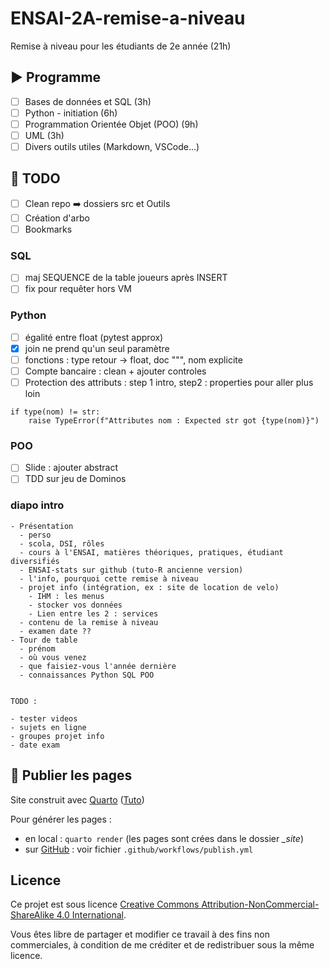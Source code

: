 # ENSAI-2A-remise-a-niveau

Remise à niveau pour les étudiants de 2e année (21h)

## :arrow_forward: Programme

- [ ] Bases de données et SQL (3h)
- [ ] Python - initiation (6h)
- [ ] Programmation Orientée Objet (POO) (9h)
- [ ] UML (3h)
- [ ] Divers outils utiles (Markdown, VSCode...)

## :construction: TODO

- [ ] Clean repo :arrow_right: dossiers src et Outils
- [ ] Création d'arbo
- [ ] Bookmarks

### SQL

- [ ] maj SEQUENCE de la table joueurs après INSERT
- [ ] fix pour requêter hors VM

### Python

- [ ] égalité entre float (pytest approx)
- [x] join ne prend qu'un seul paramètre
- [ ] fonctions : type retour -> float, doc """, nom explicite
- [ ] Compte bancaire : clean + ajouter controles
- [ ] Protection des attributs : step 1 intro, step2 : properties pour aller plus loin

```
if type(nom) != str:
    raise TypeError(f"Attributes nom : Expected str got {type(nom)}")
```

### POO

- [ ] Slide : ajouter abstract
- [ ] TDD sur jeu de Dominos

### diapo intro

```
- Présentation
  - perso
  - scola, DSI, rôles
  - cours à l'ENSAI, matières théoriques, pratiques, étudiant diversifiés
  - ENSAI-stats sur github (tuto-R ancienne version)
  - l'info, pourquoi cette remise à niveau
  - projet info (intégration, ex : site de location de velo)
    - IHM : les menus
	- stocker vos données
	- Lien entre les 2 : services
  - contenu de la remise à niveau
  - examen date ??
- Tour de table 
  - prénom
  - où vous venez
  - que faisiez-vous l'année dernière
  - connaissances Python SQL POO
  
  
TODO :

- tester videos
- sujets en ligne
- groupes projet info
- date exam
```

## :rocket: Publier les pages

Site construit avec [Quarto](https://quarto.org/) ([Tuto](https://ludo2ne.github.io/Quarto-tuto/))

Pour générer les pages :

- en local : `quarto render` (les pages sont crées dans le dossier *_site*)
- sur [GitHub](https://ludo2ne.github.io/ENSAI-2A-remise-a-niveau/) : voir fichier `.github/workflows/publish.yml`

## Licence

Ce projet est sous licence [Creative Commons Attribution-NonCommercial-ShareAlike 4.0 International](https://creativecommons.org/licenses/by-nc-sa/4.0/).

Vous êtes libre de partager et modifier ce travail à des fins non commerciales, à condition de me créditer et de redistribuer sous la même licence.
